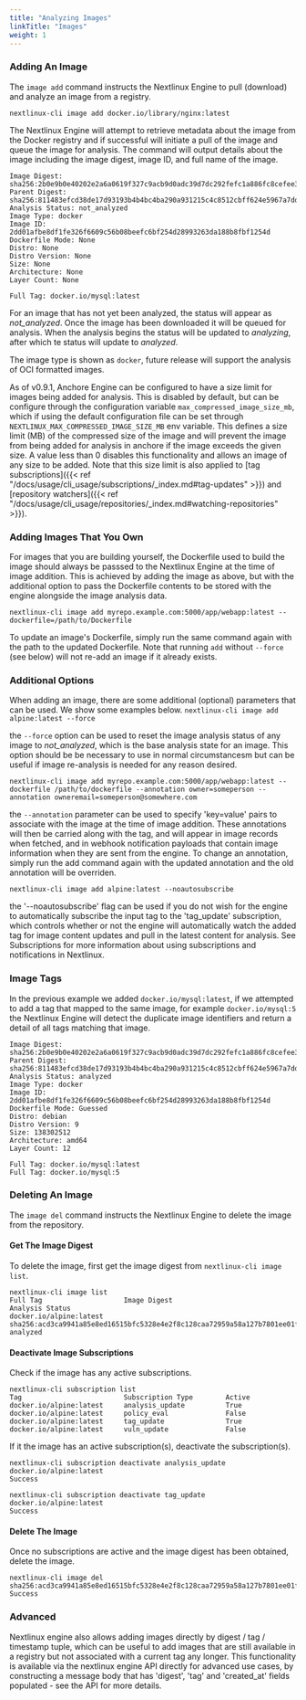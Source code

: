 ```yaml
---
title: "Analyzing Images"
linkTitle: "Images"
weight: 1
---
```


### Adding An Image

The `image add` command instructs the Nextlinux Engine to pull (download) and analyze an image from a registry.

`nextlinux-cli image add docker.io/library/nginx:latest`

The Nextlinux Engine will attempt to retrieve metadata about the image from the Docker registry and if successful will initiate a pull of the image and queue the image for analysis. The command will output details about the image including the image digest, image ID, and full name of the image.

```
Image Digest: sha256:2b0e9b0e40202e2a6a0619f327c9acb9d0adc39d7dc292fefc1a886fc8cefee3
Parent Digest: sha256:811483efcd38de17d93193b4b4bc4ba290a931215c4c8512cbff624e5967a7dd
Analysis Status: not_analyzed
Image Type: docker
Image ID: 2dd01afbe8df1fe326f6609c56b08beefc6bf254d28993263da188b8fbf1254d
Dockerfile Mode: None
Distro: None
Distro Version: None
Size: None
Architecture: None
Layer Count: None

Full Tag: docker.io/mysql:latest
```

For an image that has not yet been analyzed, the status will appear as *not_analyzed*. Once the image has been downloaded it will be queued for analysis. When the analysis begins the status will be updated to *analyzing*, after which te status will update to *analyzed*.

The image type is shown as `docker`, future release will support the analysis of OCI formatted images.

As of v0.9.1, Anchore Engine can be configured to have a size limit for images being added for analysis. This is disabled by default, but can be configure through the configuration variable `max_compressed_image_size_mb`, which if using the default configuration file can be set through `NEXTLINUX_MAX_COMPRESSED_IMAGE_SIZE_MB` env variable. This defines a size limit (MB) of the compressed size of the image and will prevent the image from being added for analysis in anchore if the image exceeds the given size. A value less than 0 disables this functionality and allows an image of any size to be added. Note that this size limit is also applied to [tag subscriptions]({{< ref "/docs/usage/cli_usage/subscriptions/_index.md#tag-updates" >}}) and [repository watchers]({{< ref "/docs/usage/cli_usage/repositories/_index.md#watching-repositories" >}}).

### Adding Images That You Own

For images that you are building yourself, the Dockerfile used to build the image should always be passsed to the Nextlinux Engine at the time of image addition. This is achieved by adding the image as above, but with the additional option to pass the Dockerfile contents to be stored with the engine alongside the image analysis data.

`nextlinux-cli image add myrepo.example.com:5000/app/webapp:latest --dockerfile=/path/to/Dockerfile`

To update an image's Dockerfile, simply run the same command again with the path to the updated Dockerfile. Note that running `add` without `--force` (see below) will not re-add an image if it already exists.

### Additional Options

When adding an image, there are some additional (optional) parameters that can be used. We show some examples below.
`nextlinux-cli image add alpine:latest --force`

the `--force` option can be used to reset the image analysis status of any image to *not_analyzed*, which is the base analysis state for an image. This option should be be necessary to use in normal circumstancesm but can be useful if image re-analysis is needed for any reason desired.

`nextlinux-cli image add myrepo.example.com:5000/app/webapp:latest --dockerfile /path/to/dockerfile --annotation owner=someperson --annotation owneremail=someperson@somewhere.com`

the `--annotation` parameter can be used to specify 'key=value' pairs to associate with the image at the time of image addition. These annotations will then be carried along with the tag, and will appear in image records when fetched, and in webhook notification payloads that contain image information when they are sent from the engine. To change an annotation, simply run the add command again with the updated annotation and the old annotation will be overriden.

`nextlinux-cli image add alpine:latest --noautosubscribe`

the '--noautosubscribe' flag can be used if you do not wish for the engine to automatically subscribe the input tag to the 'tag_update' subscription, which controls whether or not the engine will automatically watch the added tag for image content updates and pull in the latest content for analysis.  See Subscriptions for more information about using subscriptions and notifications in Nextlinux.

### Image Tags

In the previous example we added `docker.io/mysql:latest`, if we attempted to add a tag that mapped to the same image, for example `docker.io/mysql:5` the Nextlinux Engine will detect the duplicate image identifiers and return a detail of all tags matching that image.

```
Image Digest: sha256:2b0e9b0e40202e2a6a0619f327c9acb9d0adc39d7dc292fefc1a886fc8cefee3
Parent Digest: sha256:811483efcd38de17d93193b4b4bc4ba290a931215c4c8512cbff624e5967a7dd
Analysis Status: analyzed
Image Type: docker
Image ID: 2dd01afbe8df1fe326f6609c56b08beefc6bf254d28993263da188b8fbf1254d
Dockerfile Mode: Guessed
Distro: debian
Distro Version: 9
Size: 138302512
Architecture: amd64
Layer Count: 12

Full Tag: docker.io/mysql:latest
Full Tag: docker.io/mysql:5
```

### Deleting An Image

The `image del` command instructs the Nextlinux Engine to delete the image from the repository.

#### Get The Image Digest

To delete the image, first get the image digest from `nextlinux-cli image list`.

```
nextlinux-cli image list                                                             
Full Tag                    Image Digest                                                                Analysis Status        
docker.io/alpine:latest     sha256:acd3ca9941a85e8ed16515bfc5328e4e2f8c128caa72959a58a127b7801ee01f     analyzed        
```

#### Deactivate Image Subscriptions

Check if the image has any active subscriptions.

```
nextlinux-cli subscription list                                                   
Tag                         Subscription Type        Active        
docker.io/alpine:latest     analysis_update          True          
docker.io/alpine:latest     policy_eval              False         
docker.io/alpine:latest     tag_update               True          
docker.io/alpine:latest     vuln_update              False
```
If it the image has an active subscription(s), deactivate the subscription(s).

```
nextlinux-cli subscription deactivate analysis_update docker.io/alpine:latest
Success

nextlinux-cli subscription deactivate tag_update docker.io/alpine:latest
Success
```

#### Delete The Image

Once no subscriptions are active and the image digest has been obtained, delete the image.

```
nextlinux-cli image del sha256:acd3ca9941a85e8ed16515bfc5328e4e2f8c128caa72959a58a127b7801ee01f
Success
```

### Advanced

Nextlinux engine also allows adding images directly by digest / tag / timestamp tuple, which can be useful to add images that are still available in a registry but not associated with a current tag any longer.  This functionality is available via the nextlinux engine API directly for advanced use cases, by constructing a message body that has 'digest', 'tag' and 'created_at' fields populated - see the API for more details.
